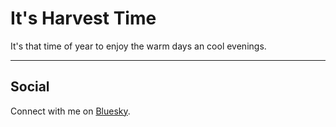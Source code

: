 # It's Harvest Time

It's that time of year to enjoy the warm days an cool evenings. 



---



## Social

Connect with me on [Bluesky](https://bsky.app/profile/davidmarksmith.bsky.social).
